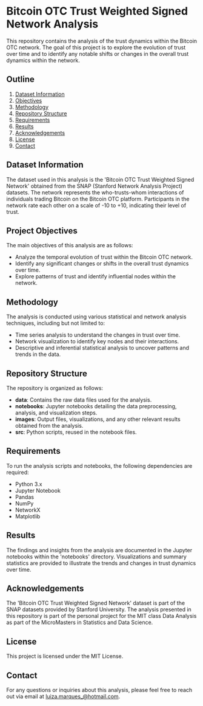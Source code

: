 # Bitcoin OTC Trust Weighted Signed Network Analysis

This repository contains the analysis of the trust dynamics within the Bitcoin OTC network. The goal of this project is to explore the evolution of trust over time and to identify any notable shifts or changes in the overall trust dynamics within the network.

## Outline 
1. [Dataset Information](#dataset-information)
2. [Objectives](#project-objectives)
3. [Methodology](#methodology)
4. [Repository Structure](#repository-structure)
5. [Requirements](#requirements)
6. [Results](#results)
7. [Acknowledgements](#acknowledgements)
8. [License](#license)
9. [Contact](#contact)

## Dataset Information

The dataset used in this analysis is the 'Bitcoin OTC Trust Weighted Signed Network' obtained from the SNAP (Stanford Network Analysis Project) datasets. The network represents the who-trusts-whom interactions of individuals trading Bitcoin on the Bitcoin OTC platform. Participants in the network rate each other on a scale of -10 to +10, indicating their level of trust.

## Project Objectives

The main objectives of this analysis are as follows:

- Analyze the temporal evolution of trust within the Bitcoin OTC network.
- Identify any significant changes or shifts in the overall trust dynamics over time.
- Explore patterns of trust and identify influential nodes within the network.

## Methodology

The analysis is conducted using various statistical and network analysis techniques, including but not limited to:

- Time series analysis to understand the changes in trust over time.
- Network visualization to identify key nodes and their interactions.
- Descriptive and inferential statistical analysis to uncover patterns and trends in the data.

## Repository Structure

The repository is organized as follows:

- **data**: Contains the raw data files used for the analysis.
- **notebooks**: Jupyter notebooks detailing the data preprocessing, analysis, and visualization steps.
- **images**: Output files, visualizations, and any other relevant results obtained from the analysis.
- **src**: Python scripts, reused in the notebook files.

## Requirements

To run the analysis scripts and notebooks, the following dependencies are required:

- Python 3.x
- Jupyter Notebook
- Pandas
- NumPy
- NetworkX
- Matplotlib

## Results

The findings and insights from the analysis are documented in the Jupyter notebooks within the 'notebooks' directory. Visualizations and summary statistics are provided to illustrate the trends and changes in trust dynamics over time.

## Acknowledgements

The 'Bitcoin OTC Trust Weighted Signed Network' dataset is part of the SNAP datasets provided by Stanford University. The analysis presented in this repository is part of the personal project for the MIT class Data Analysis as part of the MicroMasters in Statistics and Data Science.

## License

This project is licensed under the MIT License.

## Contact

For any questions or inquiries about this analysis, please feel free to reach out via email at [luiza.marques_@hotmail.com](mailto:luiza.marques_@hotmail.com).

